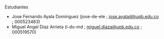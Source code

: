 Estudiantes
- Jose Fernando Ayala Dominguez (jose-de-ele ; jose.ayalad@upb.edu.co ; 000523483)
- Miguel Angel Diaz Arrieta (i-do-md ; miguel.diaza@upb.edu.co ; 000519570)


